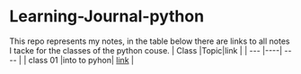 # Learning-Journal-python
This repo represents my notes, in the table below there are links to all notes I tacke for the classes of the python couse.
| Class |Topic|link |
| --- |----| ---- |
| class 01  |into to pyhon| [link](Class-01) |
